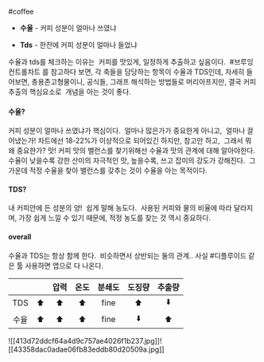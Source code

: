 #coffee 

- **수율** - 커피 성분이 얼마나 쓰였냐

- **Tds** - 한잔에 커피 성분이 얼마나 들었냐

  

수율과 tds를 체크하는 이유는 
커피를 맛있게, 일정하게 추출하고 싶음이다. 
#브루잉컨트롤차트 를 참고하다 보면,
각 축들을 담당하는 항목이 수율과 TDS인데,
자세히 들어보면,
총용존고형물이니, 공식들,
그래프 해석하는 방법들로 머리아프지만,
결국 커피 추출의 핵심요소로 
개념을 아는 것이 좋다. 

#### 수율?

커피 성분이 얼마나 쓰였냐가 핵심이다. 
얼마나 많은가가 중요한게 아니고, 
얼마나 끌어냈는가!
차트에선 18-22%가 이상적으로 되어있긴 하지만,
참고만 하고, 
그래서 뭐 왜 중요한가? 맛!
커피 맛의 밸런스를 찾기위해선
수율과 맛의 관계에 대해 알아야한다. 
수율이 낮을수록 강한 산미의 자극적인 맛,
높을수록, 쓰고 잡미의 강도가 강해진다. 
그 가운데 적정 수율을 찾아 밸런스를 갖추는 것이
수율을 아는 목적이다. 

#### TDS?

내 커피안에 든 성분의 양! 
쉽게 말해 농도다. 
사용된 커피와 물의 비율에 따라 달라지며,
가장 쉽게 느낄 수 있기 때문에,
적정 농도를 찾는 것 역시 중요하다. 

#### overall

수율과 TDS는 항상 함께 한다. 
비슷하면서 상반되는 둘의 관계..
사실 #디플루이드 같은 툴 사용하면 앱으로 다 나온다.


|     |     | 압력  | 온도  | 분쇄도  | 도징량 | 추출량 |
| :-: | :-: | :-: | :-: | :--: | :-: | :-: |
| TDS | ⬆️  | ⬆️  | ⬆️  | fine | ⬆️  | ⬇️  |
| 수율  | ⬆️  | ⬆️  | ⬆️  | fine | ⬇️  | ⬆️  |
![[413d72ddcf64a4d9c757ae4026f1b237.jpg]]![[43358dac0adae06fb83eddb80d20509a.jpg]]